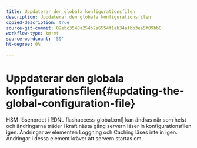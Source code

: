 ```yaml
---
title: Uppdaterar den globala konfigurationsfilen
description: Uppdaterar den globala konfigurationsfilen
copied-description: true
source-git-commit: 02ebc3548a254b2a6554f1ab34afbb3ea5f09bb8
workflow-type: tm+mt
source-wordcount: '59'
ht-degree: 0%

---
```


# Uppdaterar den globala konfigurationsfilen{#updating-the-global-configuration-file}

HSM-lösenordet i [!DNL flashaccess-global.xml] kan ändras när som helst och ändringarna träder i kraft nästa gång servern läser in konfigurationsfilen igen. Ändringar av elementen Loggning och Caching läses inte in igen. Ändringar i dessa element kräver att servern startas om.
